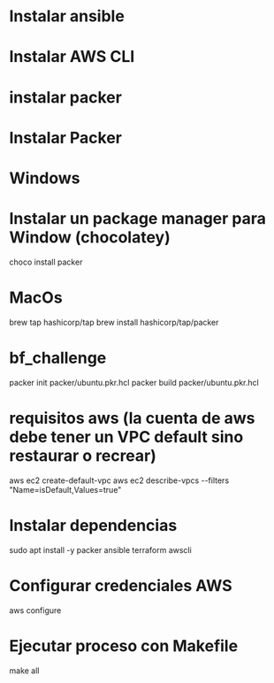 # Instalar ansible
# Instalar AWS CLI
# instalar packer
# Instalar Packer
# Windows
# Instalar un package manager para Window (chocolatey)
choco install packer
# MacOs
brew tap hashicorp/tap
brew install hashicorp/tap/packer
# bf_challenge
packer init packer/ubuntu.pkr.hcl
packer build packer/ubuntu.pkr.hcl

# requisitos aws (la cuenta de aws debe tener un VPC default sino restaurar o recrear)
aws ec2 create-default-vpc
aws ec2 describe-vpcs --filters "Name=isDefault,Values=true"

# Instalar dependencias

sudo apt install -y packer ansible terraform awscli

# Configurar credenciales AWS
aws configure

# Ejecutar proceso con Makefile
make all
